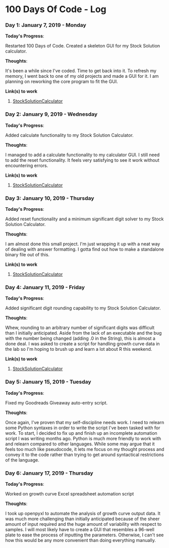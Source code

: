 # 100 Days Of Code - Log


### Day 1: January 7, 2019 - Monday

**Today's Progress**: 

Restarted 100 Days of Code. Created a skeleton GUI for my Stock Solution calculator.

**Thoughts**: 

It's been a while since I've coded. Time to get back into it. To refresh my memory, I went back to one of my old projects and made a GUI for it. I am planning on reworking the core program to fit the GUI.

**Link(s) to work**

1. [StockSolutionCalculator](https://github.com/derekdkim/StockSolutionCalculator/commit/546a21959b1423e5e7f2a3c853dd111c73a95cb3)

### Day 2: January 9, 2019 - Wednesday

**Today's Progress**: 

Added calculate functionality to my Stock Solution Calculator.

**Thoughts**: 

I managed to add a calculate functionality to my calculator GUI. I still need to add the reset functionality. It feels very satisfying to see it work without encountering errors.

**Link(s) to work**

1. [StockSolutionCalculator](https://github.com/derekdkim/StockSolutionCalculator/commit/ed86007851e947563bcd96f0537493fb7a14136d)

### Day 3: January 10, 2019 - Thursday

**Today's Progress**: 

Added reset functionality and a minimum significant digit solver to my Stock Solution Calculator.

**Thoughts**: 

I am almost done this small project. I'm just wrapping it up with a neat way of dealing with answer formatting. I gotta find out how to make a standalone binary file out of this.

**Link(s) to work**

1. [StockSolutionCalculator](https://github.com/derekdkim/StockSolutionCalculator/commit/0ea21ea7512c6799194deaf0e25c992e4eed1a0b)

### Day 4: January 11, 2019 - Friday

**Today's Progress**: 

Added significant digit rounding capability to my Stock Solution Calculator.

**Thoughts**: 

Whew, rounding to an arbitrary number of significant digits was difficult than I initially anticipated. Aside from the lack of an executable and the bug with the number being changed (adding .0 in the String), this is almost a done deal.
I was asked to create a script for handling growth curve data in the lab so I'm hoping to brush up and learn a lot about R this weekend.

**Link(s) to work**

1. [StockSolutionCalculator](https://github.com/derekdkim/StockSolutionCalculator/commit/4bb3001d143fd3b827280c35281e6b2d644d03a0)

### Day 5: January 15, 2019 - Tuesday

**Today's Progress**: 

Fixed my Goodreads Giveaway auto-entry script.

**Thoughts**: 

Once again, I've proven that my self-discipline needs work.
I need to relearn some Python syntaxes in order to write the script I've been tasked with for work. 
To start, I decided to fix up and finish up an incomplete automation script I was writing months ago.
Python is much more friendly to work with and relearn compared to other languages.
While some may argue that it feels too much like pseudocode, it lets me focus on my thought process and convey it to the code rather than trying to get around syntactical restrictions of the language.

### Day 6: January 17, 2019 - Thursday

**Today's Progress**: 

Worked on growth curve Excel spreadsheet automation script

**Thoughts**: 

I took up openpyxl to automate the analysis of growth curve output data. It was much more challenging than initially anticipated because of the sheer amount of input required and the huge amount of variability with respect to samples.
I will most likely have to create a GUI that resembles a 96-well plate to ease the process of inputting the parameters. Otherwise, I can't see how this would be any more convenient than doing everything manually.
